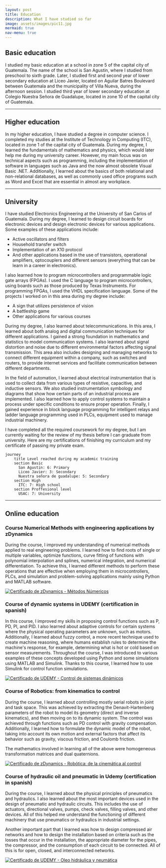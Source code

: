 ```yaml
---
layout: post
title: Education
description: What I have studied so far
image: assets/images/pic11.jpg
mermaid: true
nav-menu: true
---
```


## Basic education
I studied my basic education at a school in zone 5 of the capital city of Guatemala. The name of the school is San Agustin, where I studied from preschool to sixth grade. Later, I studied first and second year of lower secondary education at Liceo Javier, located on Aguilar Batres Boulevard between Guatemala and the municipality of Villa Nueva, during the afternoon session. I studied third year of lower secondary education at Colegio Nuestra Señora de Guadalupe, located in zone 10 of the capital city of Guatemala.   

---

## Higher education
In my higher education, I have studied a degree in computer science. I completed my studies at the Institute of Technology in Computing (ITC), located in zone 1 of the capital city of Guatemala. During my degree, I learned the fundamentals of mathematics and physics, which would later help me during my university career. However, my main focus was on technical aspects such as programming, including the implementation of software in languages such as Java and the now almost obsolete Visual Basic .NET. Additionally, I learned about the basics of both relational and non-relational databases, as well as commonly used office programs such as Word and Excel that are essential in almost any workplace.

---

## University
I have studied Electronics Engineering at the University of San Carlos of Guatemala. During my degree, I learned to design circuit boards for electronic devices and design electronic devices for various applications. Some examples of these applications include:

- Active oscillators and filters
- Household transfer switch
- Implementation of an X10 protocol
- And other applications based in the use of transistors, operational amplifiers, optocouplers and different sensors (everything that can be learn in a career in electronics). 

I also learned how to program microcontrollers and programmable logic gate arrays (FPGAs). I used the C language to program microcontrollers, using boards such as those produced by Texas Instruments. For programming FPGAs, I used the VHDL specification language. Some of the projects I worked on in this area during my degree include:

- A sign that utilizes persistence of vision
- A battleship game
- Other applications for various courses

During my degree, I also learned about telecommunications. In this area, I learned about both analog and digital communication techniques for different applications. I gained a strong foundation in mathematics and statistics to model communication systems. I also learned about signal distortion and noise due to different environmental factors affecting signal transmission. This area also includes designing and managing networks to connect different equipment within a company, such as switches and routers, to provide internet services and facilitate communication between different departments.

In the field of automation, I learned about electrical instrumentation that is used to collect data from various types of resistive, capacitive, and inductive sensors. We also studied instrumentation symbology and diagrams that show how certain parts of an industrial process are implemented. I also learned how to apply control systems to maintain a process under specific conditions to ensure proper operation. Finally, I gained experience in block language programming for intelligent relays and ladder language programming used in PLCs, equipment used to manage industrial machinery.

I have completed all the required coursework for my degree, but I am currently waiting for the review of my thesis before I can graduate from university. Here are my certifications of finishing my curriculum and my certificate of passing my private exam.





```mermaid
journey
    title Level reached during my academic training
    section Basic
      San Agustin: 6: Primary
      Liceo Javier: 3: Secondary
      Nuestra señora de guadalupe: 5: Secondary
    section High
      ITC: 7: High school
    section Proffesional level
      USAC: 7: University
```
---

## Online education
### Course Numerical Methods with engineering applications by zDynamics
During the course, I improved my understanding of numerical methods applied to real engineering problems. I learned how to find roots of single or multiple variables, optimize functions, curve fitting of functions with polynomial interpolation and splines, numerical integration, and numerical differentiation. To achieve this, I learned different methods to perform these operations that are effective when employing them in microcontrollers, PLCs, and simulation and problem-solving applications mainly using Python and MATLAB software.




[![Certificado de zDynamics - Métodos Númericos](/assets/images/zDynamics_certificado_MetodosNumericos.jpg "Shiprock, New Mexico by Beau Rogers")](https://www.zdynamics.org/about/#)

### Course of dynamic systems in UDEMY (certification in spanish)
In this course, I improved my skills in proposing control functions such as P, PD, PI, and PID. I also learned about adaptive controls for certain systems where the physical operating parameters are unknown, such as motors. Additionally, I learned about fuzzy control, a more recent technique used to create machine reasoning, where humans establish rules to determine the machine's response, for example, determining what is hot or cold based on sensor measurements. Throughout the course, I was introduced to various examples of these concepts developed using Python and some simulations using MATLAB and Simulink. Thanks to this course, I learned how to use Simulink for control function simulations. 

[![Certificado de UDEMY - Control de sistemas dinámicos](/assets/images/UC-ca3a7130-0d64-4642-aa42-e844da688654.jpg "Shiprock, New Mexico by Beau Rogers")](https://www.udemy.com/certificate/UC-ca3a7130-0d64-4642-aa42-e844da688654/)

### Course of Robotics: from kinematics to control
During the course, I learned about controlling mostly serial robots in joint and task space. This was achieved by extracting the Denavit-Hartenberg parameters of the robot to model its geometry (direct and inverse kinematics), and then moving on to its dynamic system. The control was achieved through functions such as PD control with gravity compensation. Additionally, I learned how to formulate the dynamic model of the robot, taking into account its own motion and external factors that affect its behavior such as gravity, viscous friction, and Coulomb friction.

The mathematics involved in learning all of the above were homogeneous transformation matrices and dual quaternions.

[![Certificado de zDynamics - Robótica: de la cinemática al control](/assets/images/zDynamics_certificado_Robotica.jpg "Shiprock, New Mexico by Beau Rogers")](https://www.zdynamics.org/about/#)


### Course of hydraulic oil and pneumatic in Udemy (certification in spanish)
During the course, I learned about the physical principles of pneumatics and hydraulics. I also learned about the most important devices used in the design of pneumatic and hydraulic circuits. This includes the use of actuators, directional valves, pumps, check valves, filling valves, and other devices. All of this helped me understand the functioning of different machinery that use pneumatics or hydraulics in industrial settings.

Another important part that I learned was how to design compressed air networks and how to design the installation based on criteria such as the losses that occur in the installation, the appropriate diameter for the pipes, the compressor, and the consumption of each circuit to be connected. All of this is for open, closed, and interconnected networks.

[![Certificado de UDEMY - Oleo hidráulica y neumática](/assets/images/certificado_oleoHidraulica.jpg "Shiprock, New Mexico by Beau Rogers")](https://www.udemy.com/certificate/UC-269b2bb4-1272-47d6-bbb5-afdb4e97a2a5/)

